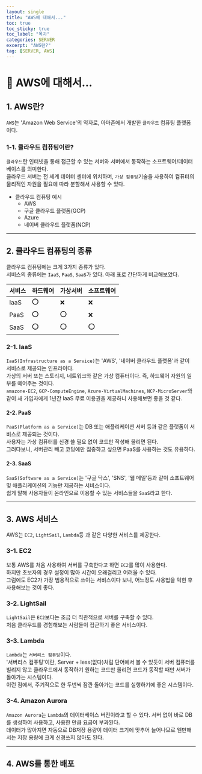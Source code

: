 ```yaml
---
layout: single
title: "AWS에 대해서..."
toc: true
toc_sticky: true
toc_label: "목차"
categories: SERVER
excerpt: "AWS란?"
tag: [SERVER, AWS]
---
```


# 📘 AWS에 대해서...
##  1. AWS란?
`AWS`는 'Amazon Web Service'의 약자로, 아마존에서 개발한 `클라우드` 컴퓨팅 플랫폼이다.  

### 1-1. 클라우드 컴퓨팅이란?
`클라우드`란 인터넷을 통해 접근할 수 있는 서버와 서버에서 동작하는 소프트웨어/데이터베이스를 의미한다.  
클라우드 서버는 전 세계 데이터 센터에 위치하며, `가상 컴퓨팅`기술을 사용하여 컴퓨터의 물리적인 자원을 필요에 따라 분할해서 사용할 수 있다.  

- 클라우드 컴퓨팅 예시
    - AWS
    - 구글 클라우드 플랫폼(GCP)
    - Azure
    - 네이버 클라우드 플랫폼(NCP)

---
## 2. 클라우드 컴퓨팅의 종류
클라우드 컴퓨팅에는 크게 3가지 종류가 있다.  
서비스의 종류에는 `IaaS`, `PaaS`, `SaaS`가 있다. 
아래 표로 간단하게 비교해보았다.  

|서비스|하드웨어|가상서버|소프트웨어|
|---|---|---|---|
|IaaS|⭕️|❌|❌|
|PaaS|⭕️|⭕️|❌|
|SaaS|⭕️|⭕️|⭕️|

### 2-1. IaaS
`IaaS(Infrastructure as a Service)`는 'AWS', '네이버 클라우드 플랫폼'과 같이 서비스로 제공되는 인프라이다.  
가상의 서버 또는 스토리지, 네트워크와 같은 가상 컴퓨터이다.  즉, 하드웨어 자원의 일부를 떼어주는 것이다.  
`amazone-EC2`, `GCP-ComputeEngine`, `Azure-VirtualMachines`, `NCP-MicroServer`와 같이 새 가입자에게 1년간 IaaS 무료 이용권을 제공하니 사용해보면 좋을 것 같다.  

#### 2-2. PaaS
`PaaS(Platform as a Service)`는 DB 또는 애플리케이션 서버 등과 같은 플랫폼이 서비스로 제공되는 것이다.   
사용자는 가상 컴퓨터를 신경 쓸 필요 없이 코드만 작성해 올리면 된다.  
그러다보니, 서버관리 빼고 코딩에만 집중하고 싶으면 PaaS를 사용하는 것도 유용하다.

#### 2-3. SaaS
`SaaS(Software as a Service)`는 '구글 닥스', 'SNS', '웹 메일'등과 같이 소프트웨어 및 애플리케이션의 기능만 제공하는 서비스이다.  
쉽게 말해 사용자들이 온라인으로 이용할 수 있는 서비스들을 `SaaS`라고 한다.  

---
## 3. AWS 서비스
AWS는 `EC2`, `LightSail`, `Lambda`등 과 같은 다양한 서비스를 제공한다.  

### 3-1. EC2 
보통 AWS를 처음 사용하여 서버를 구축한다고 하면 `EC2`를 많이 사용한다.  
하지만 초보자의 경우 설정이 많아 시간이 오래걸리고 어려울 수 있다.  
그럼에도 EC2가 가장 범용적으로 쓰이는 서비스이다 보니, 어느정도 사용법을 익힌 후 사용해보는 것이 좋다.  

### 3-2. LightSail
`LightSail`은 `EC2`보다는 조금 더 직관적으로 서버를 구축할 수 있다.  
처음 클라우드를 경험해보는 사람들이 접근하기 좋은 서비스이다.  

### 3-3. Lambda
`Lambda`는 `서버리스 컴퓨팅`이다.  
'서버리스 컴퓨팅'이란, Server + less(없다)처럼 단어에서 볼 수 있듯이 서버 컴퓨터를 빌리지 않고 클라우드에서 동작하기 원하는 코드만 올리면 코드가 동작할 때만 서버가 돌아가는 시스템이다.  
이런 점에서, 주기적으로 한 두번씩 잠깐 돌아가는 코드를 실행하기에 좋은 시스템이다.  

### 3-4. Amazon Aurora
`Amazon Aurora`는 `Lambda`의 데이터베이스 버전이라고 할 수 있다. 
서버 없이 바로 DB를 생성하여 사용하고, 사용한 만큼 요금이 부과된다.  
데이터가 많아지면 자동으로 DB저장 용량이 데이터 크기에 맞추어 늘어나므로 웬만해서는 저장 용량에 크게 신경쓰지 않아도 된다.  

---
## 4. AWS를 통한 배포
